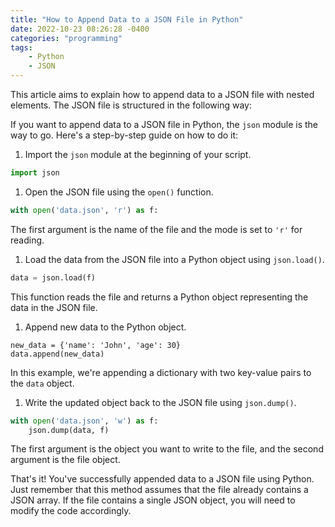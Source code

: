 ```yaml
---
title: "How to Append Data to a JSON File in Python"
date: 2022-10-23 08:26:28 -0400
categories: "programming"
tags:
    - Python
    - JSON
---
```


This article aims to explain how to append data to a JSON file with nested elements. The JSON file is structured in the following way:

If you want to append data to a JSON file in Python, the `json` module is the way to go. Here's a step-by-step guide on how to do it:

1. Import the `json` module at the beginning of your script.

```python
import json
```

1. Open the JSON file using the `open()` function.

```python
with open('data.json', 'r') as f:
```

The first argument is the name of the file and the mode is set to `'r'` for reading.

1. Load the data from the JSON file into a Python object using `json.load()`.

```python
data = json.load(f)
```

This function reads the file and returns a Python object representing the data in the JSON file.

1. Append new data to the Python object.

```
new_data = {'name': 'John', 'age': 30}
data.append(new_data)
```

In this example, we're appending a dictionary with two key-value pairs to the `data` object.

1. Write the updated object back to the JSON file using `json.dump()`.

```python
with open('data.json', 'w') as f:
    json.dump(data, f)
```

The first argument is the object you want to write to the file, and the second argument is the file object.

That's it! You've successfully appended data to a JSON file using Python. Just remember that this method assumes that the file already contains a JSON array. If the file contains a single JSON object, you will need to modify the code accordingly.